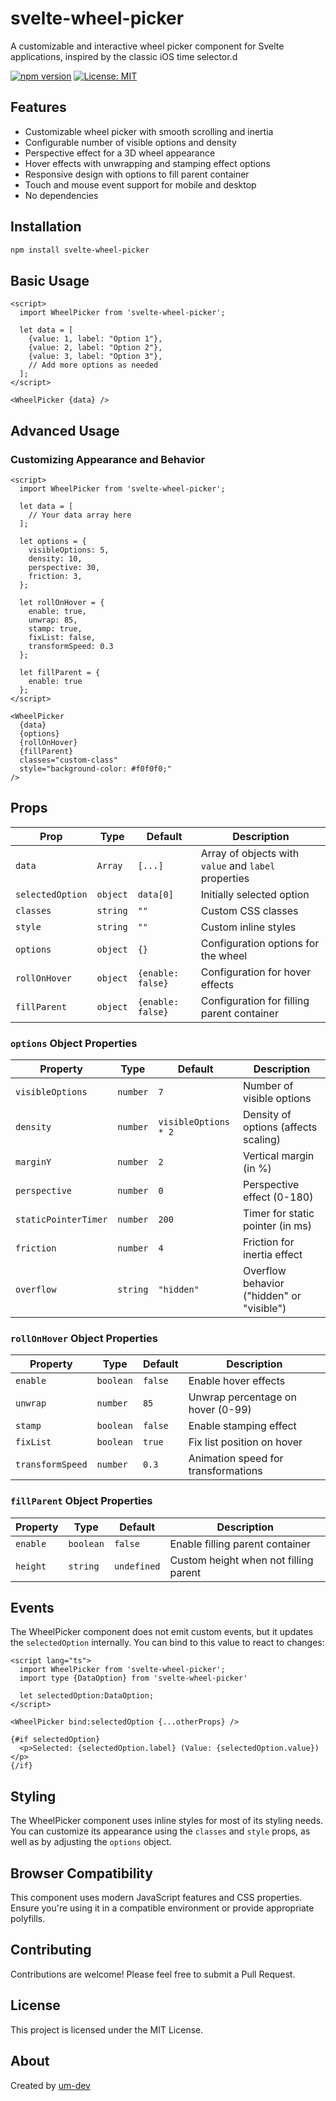 # svelte-wheel-picker

A customizable and interactive wheel picker component for Svelte applications, inspired by the classic iOS time selector.d

[![npm version](https://badge.fury.io/js/svelte-wheel-picker.svg)](https://www.npmjs.com/package/svelte-wheel-picker)
[![License: MIT](https://img.shields.io/badge/License-MIT-yellow.svg)](https://opensource.org/licenses/MIT)

## Features

- Customizable wheel picker with smooth scrolling and inertia
- Configurable number of visible options and density
- Perspective effect for a 3D wheel appearance
- Hover effects with unwrapping and stamping effect options
- Responsive design with options to fill parent container
- Touch and mouse event support for mobile and desktop
- No dependencies

## Installation

```bash
npm install svelte-wheel-picker
```

## Basic Usage

```svelte
<script>
  import WheelPicker from 'svelte-wheel-picker';

  let data = [
    {value: 1, label: "Option 1"},
    {value: 2, label: "Option 2"},
    {value: 3, label: "Option 3"},
    // Add more options as needed
  ];
</script>

<WheelPicker {data} />
```

## Advanced Usage

### Customizing Appearance and Behavior

```svelte
<script>
  import WheelPicker from 'svelte-wheel-picker';

  let data = [
    // Your data array here
  ];

  let options = {
    visibleOptions: 5,
    density: 10,
    perspective: 30,
    friction: 3,
  };

  let rollOnHover = {
    enable: true,
    unwrap: 85,
    stamp: true,
    fixList: false,
    transformSpeed: 0.3
  };

  let fillParent = {
    enable: true
  };
</script>

<WheelPicker 
  {data}
  {options}
  {rollOnHover}
  {fillParent}
  classes="custom-class"
  style="background-color: #f0f0f0;"
/>
```

## Props

| Prop | Type | Default | Description |
|------|------|---------|-------------|
| `data` | `Array` | `[...]` | Array of objects with `value` and `label` properties |
| `selectedOption` | `object` | `data[0]` | Initially selected option |
| `classes` | `string` | `""` | Custom CSS classes |
| `style` | `string` | `""` | Custom inline styles |
| `options` | `object` | `{}` | Configuration options for the wheel |
| `rollOnHover` | `object` | `{enable: false}` | Configuration for hover effects |
| `fillParent` | `object` | `{enable: false}` | Configuration for filling parent container |

### `options` Object Properties

| Property | Type | Default | Description |
|----------|------|---------|-------------|
| `visibleOptions` | `number` | `7` | Number of visible options |
| `density` | `number` | `visibleOptions * 2` | Density of options (affects scaling) |
| `marginY` | `number` | `2` | Vertical margin (in %) |
| `perspective` | `number` | `0` | Perspective effect (0-180) |
| `staticPointerTimer` | `number` | `200` | Timer for static pointer (in ms) |
| `friction` | `number` | `4` | Friction for inertia effect |
| `overflow` | `string` | `"hidden"` | Overflow behavior ("hidden" or "visible") |

### `rollOnHover` Object Properties

| Property | Type | Default | Description |
|----------|------|---------|-------------|
| `enable` | `boolean` | `false` | Enable hover effects |
| `unwrap` | `number` | `85` | Unwrap percentage on hover (0-99) |
| `stamp` | `boolean` | `false` | Enable stamping effect |
| `fixList` | `boolean` | `true` | Fix list position on hover |
| `transformSpeed` | `number` | `0.3` | Animation speed for transformations |

### `fillParent` Object Properties

| Property | Type | Default | Description |
|----------|------|---------|-------------|
| `enable` | `boolean` | `false` | Enable filling parent container |
| `height` | `string` | `undefined` | Custom height when not filling parent |

## Events

The WheelPicker component does not emit custom events, but it updates the `selectedOption` internally. You can bind to this value to react to changes:

```svelte
<script lang="ts">
  import WheelPicker from 'svelte-wheel-picker';
  import type {DataOption} from 'svelte-wheel-picker'
  
  let selectedOption:DataOption;
</script>

<WheelPicker bind:selectedOption {...otherProps} />

{#if selectedOption}
  <p>Selected: {selectedOption.label} (Value: {selectedOption.value})</p>
{/if}
```

## Styling

The WheelPicker component uses inline styles for most of its styling needs. You can customize its appearance using the `classes` and `style` props, as well as by adjusting the `options` object.

## Browser Compatibility

This component uses modern JavaScript features and CSS properties. Ensure you're using it in a compatible environment or provide appropriate polyfills.

## Contributing

Contributions are welcome! Please feel free to submit a Pull Request.

## License

This project is licensed under the MIT License.

## About

Created by [um-dev](https://urmoov.dev)